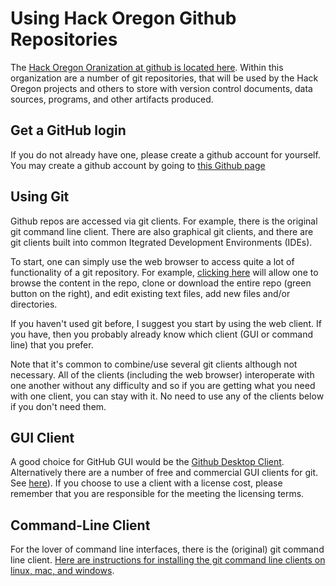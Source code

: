 # Using Hack Oregon Github Repositories

The [Hack Oregon Oranization at github is located here](https://github.com/hackoregon).  Within this organization are a number of git repositories, that will be used by the Hack Oregon projects and others to store with version control documents, data sources, programs, and other artifacts produced.

## Get a GitHub login

If you do not already have one, please create a github account for yourself.   You may create a github account by going to [this Github page](https://github.com/join)

## Using Git

Github repos are accessed via git clients.   For example, there is the original git command line client.  There are also graphical git clients, and there are git clients built into common Itegrated Development Environments (IDEs).

To start, one can simply use the web browser to access quite a lot of functionality of a git repository.  For example, [clicking here](https://github.com/hackoregon/education-data) will allow one to browse the content in the repo, clone or download the entire repo (green button on the right), and edit existing text files, add new files and/or directories.  

If you haven't used git before, I suggest you start by using the web client.  If you have, then you probably already know which client (GUI or command line) that you prefer.

Note that it's common to combine/use several git clients although not necessary.  All of the clients (including the web browser) interoperate with one another without any difficulty and so if you are getting what you need with one client, you can stay with it.   No need to use any of the clients below if you don't need them.

## GUI Client

A good choice for GitHub GUI would be the [Github Desktop Client](https://desktop.github.com/).  Alternatively there are a number of free and commercial GUI clients for git.  See [here](https://git-scm.com/download/gui/linux)).   If you choose to use a client with a license cost, please remember that you are responsible for the meeting the licensing terms.

## Command-Line Client

For the lover of command line interfaces, there is the (original) git command line client.  [Here are instructions for installing the git command line clients on linux, mac, and windows](https://git-scm.com/book/en/v2/Getting-Started-Installing-Git).  



